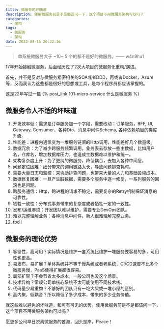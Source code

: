```yaml
---
title: 微服务的坏味道
description: 使用微服务前是不是都该问一下，这个项目不用微服务架构可以吗？
categories:
  - 架构
tags:
  - 微服务
  - 架构
date: 2023-04-16 20:22:36
---
```


> 单系统微服务大于 ~10~ 5 个的都不是好的微服务。—— w4n9hu1

17年开始接触微服务，后面经历过了2次大项目的微服务化重构/演进。

首先，并不是反对与微服务紧密相关的SOA或者DDD，再或者Docker，Azure等，反而我认为这些都是很好的思想或工具，是每个程序员都应该掌握的。

这是22年写过一篇 	{% post_link 101-micro-service 什么是微服务 %}


## 微服务令人不适的坏味道

1. 开发效率低：需求是订单服务加一个字段，需要改动：订单服务，BFF, UI, Gateway, Consumer，各种Dto，消息中间件Schema, 各种依赖项目的类库升级。
2. 性能差：进程内通信变为一堆服务链间的Http调用，性能差好几个数量级。
3. 数据冗余：为了减少跨服务频繁调用，业务表去存放一些主数据，比如用户名，仓库名，增加数据库压力，也造成主数据难以维护和统一。
4. 架构复杂度上升：为了更纯的微服务，降低耦合，去加入各种中间层。
5. 问题定位困难：细分带来的调用链路太长，导致问题排查耗时。
6. 需要大量日志和监控：来协助排查问题，也带来大量的人力和基础设施成本。
7. 数据修复困难：一旦产生脏数据，需要多个服务中逐一修复，一系列服务的回滚也是问题。
8. 跨服务通信：Http，跨进程的请求不稳定，需要复杂的Retry机制保证消息的可靠性。
9. 牺牲一致性：分布式事务带来的复杂度或者牺牲一定的一致性。
10. 发布/运维麻烦：开发团队难以维护，需要专业DevOps团队。
11. 难以完整理解业务：各种消息中间件，新人很难理解完整业务。
12. tbd！

## 微服务的理论优势

1. 容错性，高可用？实际情况是维护一套系统比维护一堆服务要容易的多，可用性也更高。
2. 易发布，易扩展？单体系统并不等于慢系统或者老系统，CI/CD速度不比多个微服务慢，PaaS使得扩展都很容易。
3. 局部扩容？不会节省太多成本，一般公司也没这个场景。
4. 技术异构？常规公司单核心系统不太可能使用不同技术栈。
5. 代码量少易重构？不够好的团队只有一坨大屎或一堆小屎的区别。
6. 高内聚，低耦合？所以降低了多少成本，带来的多少业务价值。

就这些难以避免的坏味道，和可有可无的优势。使用微服务前是不是都该问一下，这个项目不用微服务架构可以吗？

愿更多公司早日脱离微服务的苦海，回头是岸，Peace！